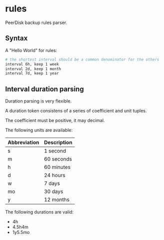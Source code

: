 # rules

PeerDisk backup rules parser.

## Syntax

A "Hello World" for rules:

```bash
# the shortest interval should be a common denominator for the others
interval 6h, keep 1 week
interval 2d, keep 1 month
interval 7d, keep 1 year
```

## Interval duration parsing


Duration parsing is very flexible.

A duration token consistens of a series of coefficient and unit tuples.

The coefficient must be positive, it may decimal.

The following units are available: 

| Abbreviation | Description |
|--------------|-------------|
| s            | 1 second    |
| m            | 60 seconds  |
| h            | 60 minutes  |
| d            | 24 hours    |
| w            | 7 days      |
| mo           | 30 days     |
| y            | 12 months   |


The following durations are valid:

- 4h
- 4.5h4m
- 1y5.5mo